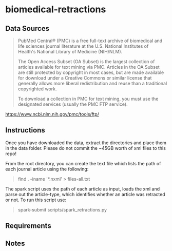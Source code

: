 # biomedical-retractions


## Data Sources

>PubMed Central® (PMC) is a free full-text archive of biomedical and life sciences journal literature at the U.S. National Institutes of Health's National Library of Medicine (NIH/NLM). 
>
>The Open Access Subset (OA Subset) is the largest collection of articles available for text mining via PMC. Articles in the OA Subset are still protected by copyright in most cases, but are made available for download under a Creative Commons or similar license that generally allows more liberal redistribution and reuse than a traditional copyrighted work. 
>
>To download a collection in PMC for text mining, you must use the designated services (usually the PMC FTP service).

https://www.ncbi.nlm.nih.gov/pmc/tools/ftp/

## Instructions

Once you have downloaded the data, extract the directories and place them in the data folder.  Please do not commit the ~45GB worth of xml files to this repo!  

From the root directory, you can create the text file which lists the path of each journal article using the following:

>find .  -iname '*.nxml' > files-all.txt

The spark script uses the path of each article as input, loads the xml and parse out the article-type, which identifies whether an article was retracted or not.  To run this script use:

> spark-submit scripts/spark_retractions.py


## Requirements




## Notes
